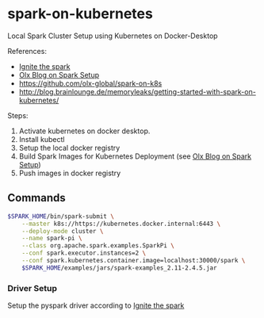 # spark-on-kubernetes

Local Spark Cluster Setup using Kubernetes on Docker-Desktop

References: 
- [Ignite the spark](https://towardsdatascience.com/ignite-the-spark-68f3f988f642)
- [Olx Blog on Spark Setup](https://tech.olx.com/running-spark-on-kubernetes-a-fully-functional-example-and-why-it-makes-sense-for-olx-d56b6a61fcbe)
- https://github.com/olx-global/spark-on-k8s
- http://blog.brainlounge.de/memoryleaks/getting-started-with-spark-on-kubernetes/

Steps:
1. Activate kubernetes on docker desktop.
2. Install kubectl
3. Setup the local docker registry
4. Build Spark Images for Kubernetes Deployment (see [Olx Blog on Spark Setup](https://tech.olx.com/running-spark-on-kubernetes-a-fully-functional-example-and-why-it-makes-sense-for-olx-d56b6a61fcbe))
5. Push images in docker registry

## Commands 

```bash
$SPARK_HOME/bin/spark-submit \
    --master k8s://https://kubernetes.docker.internal:6443 \
    --deploy-mode cluster \
    --name spark-pi \
    --class org.apache.spark.examples.SparkPi \
    --conf spark.executor.instances=2 \
    --conf spark.kubernetes.container.image=localhost:30000/spark \
    $SPARK_HOME/examples/jars/spark-examples_2.11-2.4.5.jar
```

### Driver Setup
Setup the pyspark driver according to [Ignite the spark](https://towardsdatascience.com/ignite-the-spark-68f3f988f642)

